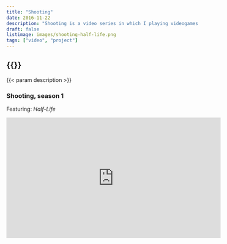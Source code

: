 ```yaml
---
title: "Shooting"
date: 2016-11-22
description: "Shooting is a video series in which I playing videogames that include gun violence and shoot the same dead person (or creature) over and over again until I run out of ammunition. For the moment it only includes the initial video drawn from *Half-Life*, but I still have dreams of expanding it over time."
draft: false
listimage: images/shooting-half-life.png
tags: ["video", "project"]
---
```


## {{<param title >}}

{{< param description >}}

### Shooting, season 1

Featuring: *Half-Life*

<iframe width="560" height="315" src="https://www.youtube.com/embed/videoseries?list=PLzZ_GTxeCfP6YT3_DvHKpmrdn3oRA_KL1" title="YouTube video player" frameborder="0" allow="accelerometer; autoplay; clipboard-write; encrypted-media; gyroscope; picture-in-picture" allowfullscreen></iframe>
